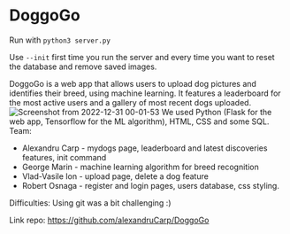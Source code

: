 # DoggoGo

Run with `python3 server.py`

Use `--init` first time you run the server and every time you want to reset the database and remove saved images.

DoggoGo is a web app that allows users to upload dog pictures and identifies their breed, using machine learning. It features a leaderboard for the most active users and a gallery of most recent dogs uploaded.
![Screenshot from 2022-12-31 00-01-53](https://user-images.githubusercontent.com/94040488/210114540-27e08181-8879-479b-8a3e-91c7acc96875.png)
We used Python (Flask for the web app, Tensorflow for the ML algorithm), HTML, CSS and some SQL.
Team:
+ Alexandru Carp - mydogs page, leaderboard and latest discoveries features, init command
+ George Marin - machine learning algorithm for breed recognition
+ Vlad-Vasile Ion - upload page, delete a dog feature
+ Robert Osnaga - register and login pages, users database, css styling.

Difficulties:
Using git was a bit challenging :)

Link repo: https://github.com/alexandruCarp/DoggoGo
